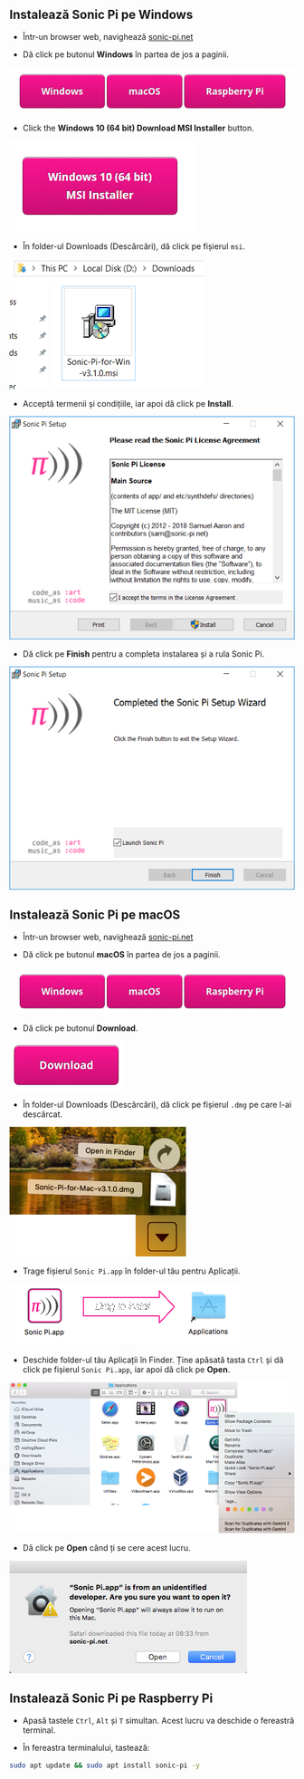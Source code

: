 ## Instalează Sonic Pi pe Windows

- Într-un browser web, navighează [sonic-pi.net](https://sonic-pi.net/)

- Dă click pe butonul **Windows** în partea de jos a paginii.

![fișiere descărcabile](images/download-buttons.png)

- Click the **Windows 10 (64 bit) Download MSI Installer** button.

![msi](images/msi-installer.png)

- În folder-ul Downloads (Descărcări), dă click pe fișierul `msi`.

![windows1](images/windows1.png)

- Acceptă termenii și condițiile, iar apoi dă click pe **Install**.

![windows2](images/windows2.png)

- Dă click pe **Finish** pentru a completa instalarea și a rula Sonic Pi.

![windows3](images/windows3.png)


## Instalează Sonic Pi pe macOS

- Într-un browser web, navighează [sonic-pi.net](https://sonic-pi.net/)

- Dă click pe butonul **macOS** în partea de jos a paginii.

![fișiere descărcabile](images/download-buttons.png)

- Dă click pe butonul **Download**.

![fișiere descărcabile](images/download.png)

- În folder-ul Downloads (Descărcări), dă click pe fișierul `.dmg` pe care l-ai descărcat.

![macOS1](images/macOS1.png)

- Trage fișierul `Sonic Pi.app` în folder-ul tău pentru Aplicații.

![macOS2](images/macOS2.png)

- Deschide folder-ul tău Aplicații în Finder. Ține apăsată tasta `Ctrl` și dă click pe fișierul `Sonic Pi.app`, iar apoi dă click pe **Open**.

![macOS3](images/macOS3.png)

- Dă click pe **Open** când ți se cere acest lucru.

![macOS4](images/macOS4.png)

## Instalează Sonic Pi pe Raspberry Pi

- Apasă tastele `Ctrl`, `Alt` și `T` simultan. Acest lucru va deschide o fereastră terminal.

- În fereastra terminalului, tastează:

```bash
sudo apt update && sudo apt install sonic-pi -y
```

